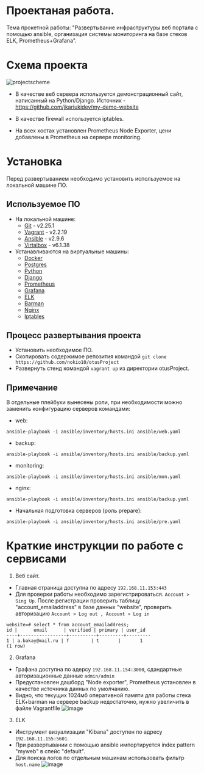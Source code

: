 # Проектаная работа. 

Тема прокетной работы: "Развертывание инфраструктуры веб портала с помощью ansible, организация системы мониторинга на базе стеков ELK, Prometheus+Grafana".

# Схема проекта 

![projectscheme](https://user-images.githubusercontent.com/98832702/188460220-9289b77b-831d-44f1-8f03-da3575b5a7dc.jpg)

- В качестве веб сервера используется демонстрационный сайт, написанный на Python/Django. Источник - https://github.com/jkariukidev/my-demo-website

- В качестве firewall используется iptables. 

- На всех хостах установлен Prometheus Node Exporter, цени добавлены в Prometheus на сервере monitoring. 

# Установка

Перед развертыванием необходимо установить используемое на локальной машине ПО.

## Используемое ПО

- На локальной машине:
  - [Git](https://git-scm.com/book/en/v2/Getting-Started-Installing-Git) - v2.25.1
  - [Vagrant](https://www.vagrantup.com/downloads) - v2.2.19
  - [Ansible](https://docs.ansible.com/ansible/latest/installation_guide/index.html) - v2.9.6 
  - [Virtalbox](https://www.virtualbox.org/wiki/Downloads) - v6.1.38
- Устанавливаются на виртуальные машины:
  - [Docker](https://docs.docker.com/get-docker/) 
  - [Postgres](https://www.postgresql.org/download/linux/redhat/)
  - [Python](https://www.python.org/downloads/release/python-3810/)
  - [Django](https://docs.djangoproject.com/en/4.0/topics/install/) 
  - [Prometheus](https://prometheus.io/download/)
  - [Grafana](https://grafana.com/grafana/download)
  - [ELK](https://www.elastic.co/downloads/)
  - [Barman](https://pgbarman.org/downloads/)
  - [Nginx](https://nginx.org/ru/download.html)
  - [Iptables](https://www.netfilter.org/projects/iptables/downloads.html)
 
 ## Процесс развертывания проекта
 - Установить необходимое ПО.
 - Скопировать содержимое репозития командой ```git clone https://github.com/nokio10/otusProject```
 - Развернуть стенд командой ```vagrant up``` из директории otusProject.

 ## Примечание
  В отдельные плейбуки вынесены роли, при необходимости можно заменить конфигурацию серверов командами:

  - web:
  ```
  ansible-playbook -i ansible/inventory/hosts.ini ansible/web.yaml
  ```
  - backup:
  ```
  ansible-playbook -i ansible/inventory/hosts.ini ansible/backup.yaml
  ```
  - monitoring:
  ```
  ansible-playbook -i ansible/inventory/hosts.ini ansible/mon.yaml
  ```
  - nginx:
  ```
  ansible-playbook -i ansible/inventory/hosts.ini ansible/backup.yaml
  ```
  - Начальная подготовка серверов (роль prepare):
  ```
  ansible-playbook -i ansible/inventory/hosts.ini ansible/pre.yaml
  ```
  
  # Краткие инструкции по работе с сервисами
  
  1. Веб сайт.
  
  - Главная страница доступна по адресу ```192.168.11.153:443```
  - Для проверки работы необходимо зарегистрироваться. ```Account > Sing Up```. После регистрации проверить таблицу "account_emailaddress" в базе данных "website", проверить авторизацию ```Account > Log out , Account > Log in```
  ```
  website=# select * from account_emailaddress;
 id |      email      | verified | primary | user_id
----+-----------------+----------+---------+---------
  1 | a.bakay@mail.ru | f        | t       |       1
(1 row)
  ```
  2. Grafana
  - Графана доступна по адерсу ```192.168.11.154:3000```, сдандартные авторизационные данные ```admin/admin```
  - Предустановлен дашборд "Node exporter", Prometheus установлен в качестве источника данных по умолчанию. 
  - Видно, что текущих 1024мб оперативной памяти для работы стека ELK+barman на сервере backup недостаточно, нужно увеличить в файле Vagrantfile
  ![image](https://user-images.githubusercontent.com/98832702/188472124-74df3f85-eea5-4a98-835d-ffbec6b289d3.png)
  
  3. ELK
  - Инструмент визуализации "Kibana" доступен по адресу ```192.168.11.155:5601```.
  - При развертывании с помощью ansible импортируется index pattern "myweb" в спейс "default". 
  - Для поиска логов по отдельным машинам использовать фильтр ```host.name```
  ![image](https://user-images.githubusercontent.com/98832702/188472974-ff8befbf-8117-4ed2-b9fd-9feedeaa36fe.png)


  
  
